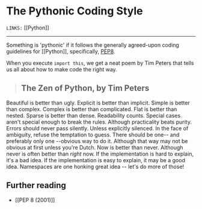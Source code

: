 # The Pythonic Coding Style
`LINKS:` [[Python]]


---
Something is 'pythonic' if it follows the generally agreed-upon coding guidelines for [[Python]], specifically, [PEP8](https://www.python.org/dev/peps/pep-0008/).

When you execute `import this`, we get a neat poem by Tim Peters that tells us all about how to make code the right way.

>The Zen of Python, by Tim Peters
>---
Beautiful is better than ugly.
Explicit is better than implicit.
Simple is better than complex.
Complex is better than complicated.
Flat is better than nested.
Sparse is better than dense.
Readability counts.
Special cases aren't special enough to break the rules.
Although practicality beats purity.
Errors should never pass silently.
Unless explicitly silenced.
In the face of ambiguity, refuse the temptation to guess.
There should be one-- and preferably only one --obvious way to do it.
Although that way may not be obvious at first unless you're Dutch.
Now is better than never.
Although never is often better than *right* now.
If the implementation is hard to explain, it's a bad idea.
If the implementation is easy to explain, it may be a good idea.
Namespaces are one honking great idea -- let's do more of those!

## Further reading
- [[PEP 8 (2001)]]
